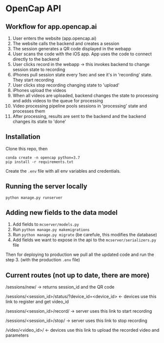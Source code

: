 # OpenCap API
## Workflow for app.opencap.ai
1. User enters the website (app.opencap.ai)
2. The website calls the backend and creates a session
3. The session generates a QR code displayed in the webapp
4. User scans the code with the iOS app. App uses the code to connect directly to the backend
5. User clicks record in the webapp -> this invokes backend to change session state to recording
6. iPhones pull session state every 1sec and see it's in 'recording' state. They start recording
7. User clicks stop recording changing state to 'upload'
8. iPhones upload the videos
9. When all videos are uploaded, backend changes the state to processing and adds videos to the queue for processing
10. Video processing pipeline pools sessions in 'processing' state and processes them
11. After processing, results are sent to the backend and the backend changes its state to 'done'

## Installation

Clone this repo, then
```
conda create -n opencap python=3.7
pip install -r requirements.txt
```
Create the `.env` file with all env variables and credentials.

## Running the server locally

```
python manage.py runserver
```

## Adding new fields to the data model

1. Add fields to `mcserver/models.py`
2. Run `python manage.py makemigrations`
3. Run `python manage.py migrate` (be carefule, this modifies the database)
4. Add fields we want to expose in the api to the `mcserver/serializers.py` file

Then for deploying to production we pull all the updated code and run the step 3. (with the production `.env` file)


## Current routes (not up to date, there are more)

/sessions/new/ -> returns session_id and the QR code

/sessions/<session_id>/status/?device_id=<device_id> <- devices use this link to register and get video_id

/sessions/<session_id>/record/ -> server uses this link to start recording

/sessions/<session_id>/stop/ -> server uses this link to stop recording

/video/<video_id>/ <- devices use this link to upload the recorded video and parameters  
